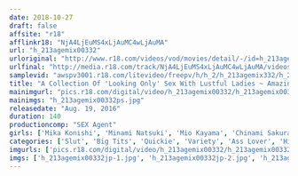 ```yaml
---
date: 2018-10-27
draft: false
affsite: "r18"
afflinkr18: "NjA4LjEuMS4xLjAuMC4wLjAuMA"
url: "h_213agemix00332"
urloriginal: "http://www.r18.com/videos/vod/movies/detail/-/id=h_213agemix00332"
urlfinal: "http://media.r18.com/track/NjA4LjEuMS4xLjAuMC4wLjAuMA/videos/vod/movies/detail/-/id=h_213agemix00332"
samplevid: "awspv3001.r18.com/litevideo/freepv/h/h_2/h_213agemix332/h_213agemix332_dmb_w.mp4"
title: "A Collection Of 'Looking Only' Sex With Lustful Ladies ~ Amazing And Satisfying Blowjobs With Ladies With Amazingly Horny Bodies ~"
mainimgurl: "pics.r18.com/digital/video/h_213agemix00332/h_213agemix00332ps.jpg"
mainimgs: "h_213agemix00332ps.jpg"
releasedate: "Aug. 19, 2016"
duration: 140
productioncomp: "SEX Agent"
girls: ['Mika Konishi', 'Minami Natsuki', 'Mio Kayama', 'Chinami Sakura', 'Shiho Egami']
categories: ['Slut', 'Big Tits', 'Quickie', 'Variety', 'Ass Lover', 'Hi-Def']
imgurls: ['pics.r18.com/digital/video/h_213agemix00332/h_213agemix00332jp-1.jpg', 'pics.r18.com/digital/video/h_213agemix00332/h_213agemix00332jp-2.jpg', 'pics.r18.com/digital/video/h_213agemix00332/h_213agemix00332jp-3.jpg', 'pics.r18.com/digital/video/h_213agemix00332/h_213agemix00332jp-4.jpg', 'pics.r18.com/digital/video/h_213agemix00332/h_213agemix00332jp-5.jpg', 'pics.r18.com/digital/video/h_213agemix00332/h_213agemix00332jp-6.jpg', 'pics.r18.com/digital/video/h_213agemix00332/h_213agemix00332jp-7.jpg', 'pics.r18.com/digital/video/h_213agemix00332/h_213agemix00332jp-8.jpg', 'pics.r18.com/digital/video/h_213agemix00332/h_213agemix00332jp-9.jpg', 'pics.r18.com/digital/video/h_213agemix00332/h_213agemix00332jp-10.jpg', 'pics.r18.com/digital/video/h_213agemix00332/h_213agemix00332jp-11.jpg', 'pics.r18.com/digital/video/h_213agemix00332/h_213agemix00332jp-12.jpg', 'pics.r18.com/digital/video/h_213agemix00332/h_213agemix00332jp-13.jpg', 'pics.r18.com/digital/video/h_213agemix00332/h_213agemix00332jp-14.jpg', 'pics.r18.com/digital/video/h_213agemix00332/h_213agemix00332jp-15.jpg', 'pics.r18.com/digital/video/h_213agemix00332/h_213agemix00332jp-16.jpg', 'pics.r18.com/digital/video/h_213agemix00332/h_213agemix00332jp-17.jpg', 'pics.r18.com/digital/video/h_213agemix00332/h_213agemix00332jp-18.jpg']
imgs: ['h_213agemix00332jp-1.jpg', 'h_213agemix00332jp-2.jpg', 'h_213agemix00332jp-3.jpg', 'h_213agemix00332jp-4.jpg', 'h_213agemix00332jp-5.jpg', 'h_213agemix00332jp-6.jpg', 'h_213agemix00332jp-7.jpg', 'h_213agemix00332jp-8.jpg', 'h_213agemix00332jp-9.jpg', 'h_213agemix00332jp-10.jpg', 'h_213agemix00332jp-11.jpg', 'h_213agemix00332jp-12.jpg', 'h_213agemix00332jp-13.jpg', 'h_213agemix00332jp-14.jpg', 'h_213agemix00332jp-15.jpg', 'h_213agemix00332jp-16.jpg', 'h_213agemix00332jp-17.jpg', 'h_213agemix00332jp-18.jpg']
---
```

